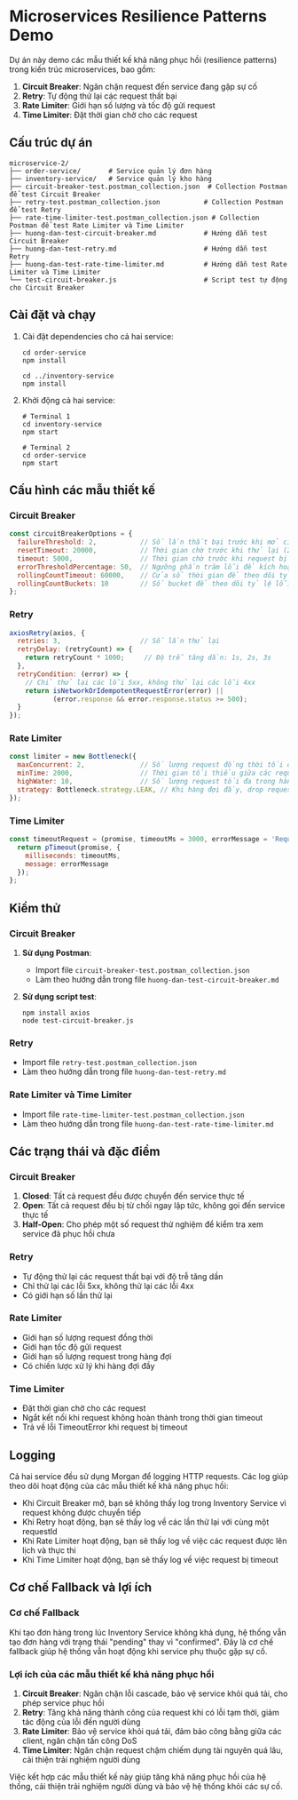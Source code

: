 # Microservices Resilience Patterns Demo

Dự án này demo các mẫu thiết kế khả năng phục hồi (resilience patterns) trong kiến trúc microservices, bao gồm:

1. **Circuit Breaker**: Ngăn chặn request đến service đang gặp sự cố
2. **Retry**: Tự động thử lại các request thất bại
3. **Rate Limiter**: Giới hạn số lượng và tốc độ gửi request
4. **Time Limiter**: Đặt thời gian chờ cho các request

## Cấu trúc dự án

```
microservice-2/
├── order-service/       # Service quản lý đơn hàng
├── inventory-service/   # Service quản lý kho hàng
├── circuit-breaker-test.postman_collection.json  # Collection Postman để test Circuit Breaker
├── retry-test.postman_collection.json           # Collection Postman để test Retry
├── rate-time-limiter-test.postman_collection.json # Collection Postman để test Rate Limiter và Time Limiter
├── huong-dan-test-circuit-breaker.md            # Hướng dẫn test Circuit Breaker
├── huong-dan-test-retry.md                      # Hướng dẫn test Retry
├── huong-dan-test-rate-time-limiter.md          # Hướng dẫn test Rate Limiter và Time Limiter
└── test-circuit-breaker.js                      # Script test tự động cho Circuit Breaker
```

## Cài đặt và chạy

1. Cài đặt dependencies cho cả hai service:
   ```
   cd order-service
   npm install

   cd ../inventory-service
   npm install
   ```

2. Khởi động cả hai service:
   ```
   # Terminal 1
   cd inventory-service
   npm start

   # Terminal 2
   cd order-service
   npm start
   ```

## Cấu hình các mẫu thiết kế

### Circuit Breaker

```javascript
const circuitBreakerOptions = {
  failureThreshold: 2,           // Số lần thất bại trước khi mở circuit
  resetTimeout: 20000,           // Thời gian chờ trước khi thử lại (20 giây)
  timeout: 5000,                 // Thời gian chờ trước khi request bị coi là thất bại
  errorThresholdPercentage: 50,  // Ngưỡng phần trăm lỗi để kích hoạt circuit
  rollingCountTimeout: 60000,    // Cửa sổ thời gian để theo dõi tỷ lệ lỗi (1 phút)
  rollingCountBuckets: 10        // Số bucket để theo dõi tỷ lệ lỗi
};
```

### Retry

```javascript
axiosRetry(axios, {
  retries: 3,                    // Số lần thử lại
  retryDelay: (retryCount) => {
    return retryCount * 1000;     // Độ trễ tăng dần: 1s, 2s, 3s
  },
  retryCondition: (error) => {
    // Chỉ thử lại các lỗi 5xx, không thử lại các lỗi 4xx
    return isNetworkOrIdempotentRequestError(error) ||
           (error.response && error.response.status >= 500);
  }
});
```

### Rate Limiter

```javascript
const limiter = new Bottleneck({
  maxConcurrent: 2,              // Số lượng request đồng thời tối đa
  minTime: 2000,                 // Thời gian tối thiểu giữa các request (5 requests/10 giây)
  highWater: 10,                 // Số lượng request tối đa trong hàng đợi
  strategy: Bottleneck.strategy.LEAK, // Khi hàng đợi đầy, drop request cũ nhất
});
```

### Time Limiter

```javascript
const timeoutRequest = (promise, timeoutMs = 3000, errorMessage = 'Request timed out') => {
  return pTimeout(promise, {
    milliseconds: timeoutMs,
    message: errorMessage
  });
};
```

## Kiểm thử

### Circuit Breaker

1. **Sử dụng Postman**:
   - Import file `circuit-breaker-test.postman_collection.json`
   - Làm theo hướng dẫn trong file `huong-dan-test-circuit-breaker.md`

2. **Sử dụng script test**:
   ```
   npm install axios
   node test-circuit-breaker.js
   ```

### Retry

- Import file `retry-test.postman_collection.json`
- Làm theo hướng dẫn trong file `huong-dan-test-retry.md`

### Rate Limiter và Time Limiter

- Import file `rate-time-limiter-test.postman_collection.json`
- Làm theo hướng dẫn trong file `huong-dan-test-rate-time-limiter.md`

## Các trạng thái và đặc điểm

### Circuit Breaker

1. **Closed**: Tất cả request đều được chuyển đến service thực tế
2. **Open**: Tất cả request đều bị từ chối ngay lập tức, không gọi đến service thực tế
3. **Half-Open**: Cho phép một số request thử nghiệm để kiểm tra xem service đã phục hồi chưa

### Retry

- Tự động thử lại các request thất bại với độ trễ tăng dần
- Chỉ thử lại các lỗi 5xx, không thử lại các lỗi 4xx
- Có giới hạn số lần thử lại

### Rate Limiter

- Giới hạn số lượng request đồng thời
- Giới hạn tốc độ gửi request
- Giới hạn số lượng request trong hàng đợi
- Có chiến lược xử lý khi hàng đợi đầy

### Time Limiter

- Đặt thời gian chờ cho các request
- Ngắt kết nối khi request không hoàn thành trong thời gian timeout
- Trả về lỗi TimeoutError khi request bị timeout

## Logging

Cả hai service đều sử dụng Morgan để logging HTTP requests. Các log giúp theo dõi hoạt động của các mẫu thiết kế khả năng phục hồi:

- Khi Circuit Breaker mở, bạn sẽ không thấy log trong Inventory Service vì request không được chuyển tiếp
- Khi Retry hoạt động, bạn sẽ thấy log về các lần thử lại với cùng một requestId
- Khi Rate Limiter hoạt động, bạn sẽ thấy log về việc các request được lên lịch và thực thi
- Khi Time Limiter hoạt động, bạn sẽ thấy log về việc request bị timeout

## Cơ chế Fallback và lợi ích

### Cơ chế Fallback

Khi tạo đơn hàng trong lúc Inventory Service không khả dụng, hệ thống vẫn tạo đơn hàng với trạng thái "pending" thay vì "confirmed". Đây là cơ chế fallback giúp hệ thống vẫn hoạt động khi service phụ thuộc gặp sự cố.

### Lợi ích của các mẫu thiết kế khả năng phục hồi

1. **Circuit Breaker**: Ngăn chặn lỗi cascade, bảo vệ service khỏi quá tải, cho phép service phục hồi
2. **Retry**: Tăng khả năng thành công của request khi có lỗi tạm thời, giảm tác động của lỗi đến người dùng
3. **Rate Limiter**: Bảo vệ service khỏi quá tải, đảm bảo công bằng giữa các client, ngăn chặn tấn công DoS
4. **Time Limiter**: Ngăn chặn request chậm chiếm dụng tài nguyên quá lâu, cải thiện trải nghiệm người dùng

Việc kết hợp các mẫu thiết kế này giúp tăng khả năng phục hồi của hệ thống, cải thiện trải nghiệm người dùng và bảo vệ hệ thống khỏi các sự cố.
